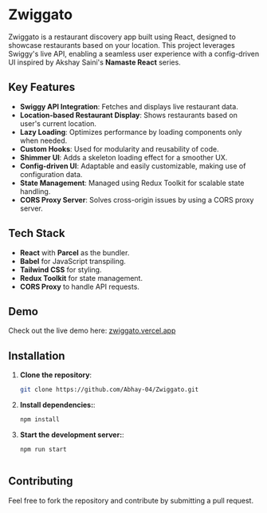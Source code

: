 # Zwiggato

Zwiggato is a restaurant discovery app built using React, designed to showcase restaurants based on your location. This project leverages Swiggy's live API, enabling a seamless user experience with a config-driven UI inspired by Akshay Saini's **Namaste React** series.

## Key Features

- **Swiggy API Integration**: Fetches and displays live restaurant data.
- **Location-based Restaurant Display**: Shows restaurants based on user's current location.
- **Lazy Loading**: Optimizes performance by loading components only when needed.
- **Custom Hooks**: Used for modularity and reusability of code.
- **Shimmer UI**: Adds a skeleton loading effect for a smoother UX.
- **Config-driven UI**: Adaptable and easily customizable, making use of configuration data.
- **State Management**: Managed using Redux Toolkit for scalable state handling.
- **CORS Proxy Server**: Solves cross-origin issues by using a CORS proxy server.

## Tech Stack

- **React** with **Parcel** as the bundler.
- **Babel** for JavaScript transpiling.
- **Tailwind CSS** for styling.
- **Redux Toolkit** for state management.
- **CORS Proxy** to handle API requests.

## Demo

Check out the live demo here: [zwiggato.vercel.app](https://zwiggato.vercel.app)

## Installation

1. **Clone the repository**:
   ```bash
   git clone https://github.com/Abhay-04/Zwiggato.git


2. **Install dependencies:**:
   ```bash
   npm install   

3. **Start the development server:**:
   ```bash
   npm run start   



## Contributing

Feel free to fork the repository and contribute by submitting a pull request.

